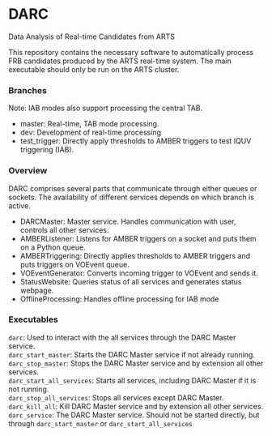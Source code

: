 # DARC
Data Analysis of Real-time Candidates from ARTS

This repository contains the necessary software to automatically process FRB candidates produced by the ARTS real-time system.
The main executable should only be run on the ARTS cluster.

### Branches
Note: IAB modes also support processing the central TAB.
* master: Real-time, TAB mode processing.
* dev: Development of real-time processing
* test_trigger: Directly apply thresholds to AMBER triggers to test IQUV triggering (IAB).

### Overview
DARC comprises several parts that communicate through either queues or sockets. The availability of different services depends on which branch is active.

* DARCMaster: Master service. Handles communication with user, controls all other services.
* AMBERListener: Listens for AMBER triggers on a socket and puts them on a Python queue.
* AMBERTriggering: Directly applies thresholds to AMBER triggers and puts triggers on VOEvent queue.
* VOEventGenerator: Converts incoming trigger to VOEvent and sends it.
* StatusWebsite: Queries status of all services and generates status webpage.
* OfflineProcessing: Handles offline processing for IAB mode

### Executables
`darc`: Used to interact with the all services through the DARC Master service.\
`darc_start_master`: Starts the DARC Master service if not already running.\
`darc_stop_master`: Stops the DARC Master service and by extension all other services.\
`darc_start_all_services`: Starts all services, including DARC Master if it is not running.\
`darc_stop_all_services`: Stops all services except DARC Master.\
`darc_kill_all`: Kill DARC Master service and by extension all other services.\
`darc_service`: The DARC Master service. Should not be started directly, but through `darc_start_master` or `darc_start_all_services`

